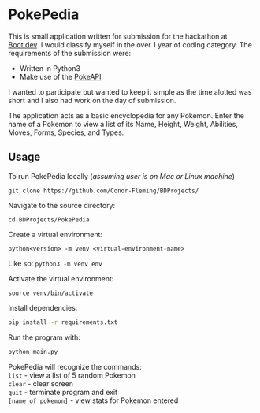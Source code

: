 # PokePedia
This is small application written for submission for the hackathon at [Boot.dev](https://boot.dev/). I would classify myself in the over 1 year of coding category. The requirements of the submission were: 
- Written in Python3
- Make use of the [PokeAPI](https://pokeapi.co/)

I wanted to participate but wanted to keep it simple as the time alotted was short and I also had work on the day of submission.

The application acts as a basic encyclopedia for any Pokemon. Enter the name of a Pokemon to view a list of its Name, Height, Weight, Abilities, Moves, Forms, Species, and Types.

## Usage
To run PokePedia locally (_assuming user is on Mac or Linux machine_)
```
git clone https://github.com/Conor-Fleming/BDProjects/
```

Navigate to the source directory:
```
cd BDProjects/PokePedia
```

Create a virtual environment:
```
python<version> -m venv <virtual-environment-name>
```
Like so:
```python3 -m venv env```

Activate the virtual environment:
```
source venv/bin/activate
```

Install dependencies:

```sh
pip install -r requirements.txt
```

Run the program with:

```sh
python main.py
```
PokePedia will recognize the commands:\
```list``` - view a list of 5 random Pokemon\
```clear``` - clear screen\
```quit``` - terminate program and exit\
```[name of pokemon]``` - view stats for Pokemon entered